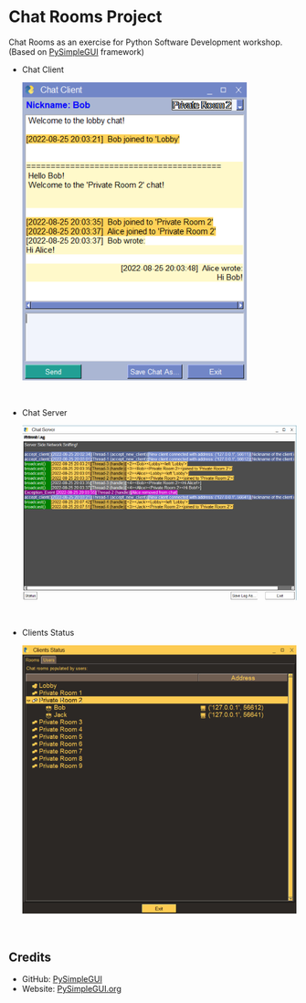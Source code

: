 # Chat Rooms Project
 Chat Rooms as an exercise for Python Software Development workshop. (Based on [PySimpleGUI](https://github.com/PySimpleGUI) framework)

- Chat Client

   ![Chat Client](screenshots/Client.png?raw=true)

   ​

- Chat Server

   ![Chat Server](screenshots/Server.png)

   ​



- Clients Status

   ![Chat Status](screenshots/Status.png)

   ​



## Credits

- GitHub: [PySimpleGUI](https://github.com/PySimpleGUI)
- Website: [PySimpleGUI.org](https://PySimpleGUI.org)

